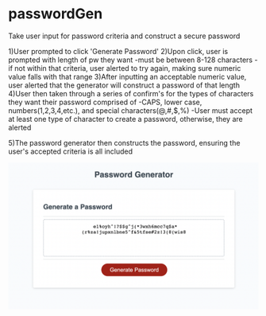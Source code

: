 # passwordGen

Take user input for password criteria and construct a secure password

1)User prompted to click 'Generate Password'
2)Upon click, user is prompted with length of pw they want
-must be between 8-128 characters
-if not within that criteria, user alerted to try again, making sure numeric value falls with that range
3)After inputting an acceptable numeric value, user alerted that the generator will construct a password of that length
4)User then taken through a series of confirm's for the types of characters they want their password comprised of
-CAPS, lower case, numbers(1,2,3,4,etc.), and special characters(@,#,$,%)
-User must accept at least one type of character to create a password, otherwise, they are alerted

5)The password generator then constructs the password, ensuring the user's accepted criteria is all included

![Image of final constructed password only including lower-case, numbers, and special characters](./Assets/Screen%20Shot%202022-08-06%20at%2012.14.42%20PM.png)
